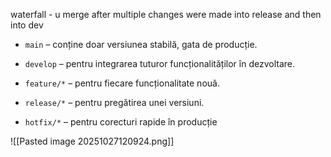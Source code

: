 waterfall - u merge after multiple changes were made into release and then into dev

- `main` – conține doar versiunea stabilă, gata de producție.
    
- `develop` – pentru integrarea tuturor funcționalităților în dezvoltare.
    
- `feature/*` – pentru fiecare funcționalitate nouă.
    
- `release/*` – pentru pregătirea unei versiuni.
    
- `hotfix/*` – pentru corecturi rapide în producție



![[Pasted image 20251027120924.png]]